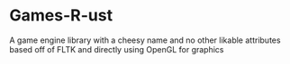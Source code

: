 # Games-R-ust
A game engine library with a cheesy name and no other likable attributes based off of FLTK and directly using OpenGL for graphics
